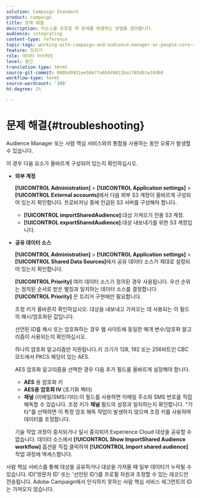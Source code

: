 ```yaml
---
solution: Campaign Standard
product: campaign
title: 문제 해결
description: 리소스를 공유할 때 문제를 해결하는 방법을 알아봅니다.
audience: integrating
content-type: reference
topic-tags: working-with-campaign-and-audience-manager-or-people-core-service
feature: 트리거
role: 데이터 아키텍트
level: 중간
translation-type: tm+mt
source-git-commit: 088b49931ee5047fa6b949813ba17654b1e10d60
workflow-type: tm+mt
source-wordcount: '349'
ht-degree: 1%

---
```



# 문제 해결{#troubleshooting}

Audience Manager 또는 사람 핵심 서비스와의 통합을 사용하는 동안 오류가 발생할 수 있습니다.

이 경우 다음 요소가 올바르게 구성되어 있는지 확인하십시오.

* **외부 계정**

   **[!UICONTROL Administration]** > **[!UICONTROL Application settings]** > **[!UICONTROL External accounts]**&#x200B;에서 다음 외부 S3 계정이 올바르게 구성되어 있는지 확인합니다. 프로비저닝 중에 언급된 S3 서버를 구성해야 합니다.

   * **[!UICONTROL importSharedAudience]**:대상 가져오기 전용 S3 계정.
   * **[!UICONTROL exportSharedAudience]**:대상 내보내기를 위한 S3 계정입니다.

* **공유 데이터 소스**

   **[!UICONTROL Administration]** > **[!UICONTROL Application settings]** > **[!UICONTROL Shared Data Sources]**&#x200B;에서 공유 데이터 소스가 제대로 설정되어 있는지 확인합니다.

   **[!UICONTROL Priority]** 여러 데이터 소스가 정의된 경우 사용됩니다. 우선 순위는 정의된 순서로 받은 별칭과 일치하는 데이터 소스를 결정합니다. **[!UICONTROL Priority]** 은 트리거 구현에만 필요합니다.

   조정 키가 올바른지 확인하십시오. 대상을 내보내고 가져오는 데 사용되는 이 필드의 해시/암호화된 값입니다.

   선언된 ID를 해시 또는 암호화하는 경우 웹 사이트에 동일한 매개 변수/암호화 알고리즘이 사용되는지 확인하십시오.

   하나의 암호화 알고리즘만 지원됩니다.키 크기가 128, 192 또는 256비트인 CBC 모드에서 PKCS 패딩이 있는 AES.

   AES 암호화 알고리즘을 선택한 경우 다음 추가 필드를 올바르게 설정해야 합니다.

   * **AES** 용 암호화 키
   * **AES용 암호화 IV** (초기화 벡터)
   * **채널** (이메일/SMS/기타):이 필드를 사용하면 이메일 주소와 SMS 번호를 직접 해독할 수 있습니다. 조정 키가 **채널** 필드의 설정과 일치하는지 확인합니다. &quot;기타&quot;를 선택하면 이 특정 암호 해독 작업이 발생하지 않으며 조정 키를 사용하여 데이터를 조정합니다.

   기술 작업 과정이 중지되거나 일시 중지되어 Experience Cloud 대상을 공유할 수 없습니다. 데이터 소스에서 **[!UICONTROL Show ImportShared Audience workflow]** 옵션을 직접 클릭하여 **[!UICONTROL Import shared audience]** 작업 과정에 액세스합니다.

사람 핵심 서비스를 통해 대상을 공유하거나 대상을 가져올 때 일부 데이터가 누락될 수 있습니다. ID(&#39;방문자 ID&#39; 또는 &#39;선언된 ID&#39;)를 프로필 차원과 조정할 수 있는 레코드만 전송됩니다. Adobe Campaign에서 인식하지 못하는 사람 핵심 서비스 세그먼트의 ID는 가져오지 않습니다.
